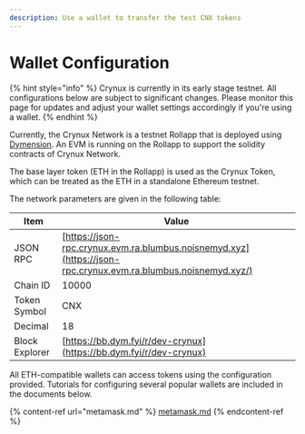 ```yaml
---
description: Use a wallet to transfer the test CNX tokens
---
```


# Wallet Configuration

{% hint style="info" %}
Crynux is currently in its early stage testnet. All configurations below are subject to significant changes. Please monitor this page for updates and adjust your wallet settings accordingly if you're using a wallet.
{% endhint %}

Currently, the Crynux Network is a testnet Rollapp that is deployed using [Dymension](https://dymension.xyz/). An EVM is running on the Rollapp to support the solidity contracts of Crynux Network.

The base layer token (ETH in the Rollapp) is used as the Crynux Token, which can be treated as the ETH in a standalone Ethereum testnet.

The network parameters are given in the following table:

| Item           | Value                                                                                                         |
| -------------- | ------------------------------------------------------------------------------------------------------------- |
| JSON RPC       | [https://json-rpc.crynux.evm.ra.blumbus.noisnemyd.xyz](https://json-rpc.crynux.evm.ra.blumbus.noisnemyd.xyz/) |
| Chain ID       | 10000                                                                                                         |
| Token Symbol   | CNX                                                                                                           |
| Decimal        | 18                                                                                                            |
| Block Explorer | [https://bb.dym.fyi/r/dev-crynux](https://bb.dym.fyi/r/dev-crynux)                                            |

All ETH-compatible wallets can access tokens using the configuration provided. Tutorials for configuring several popular wallets are included in the documents below.

{% content-ref url="metamask.md" %}
[metamask.md](metamask.md)
{% endcontent-ref %}
